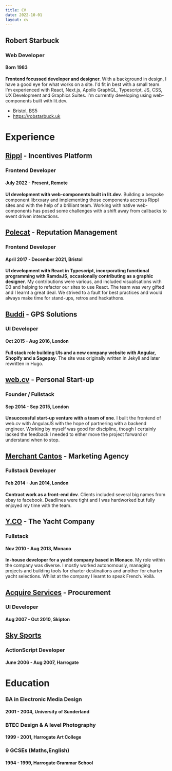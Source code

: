 ```yaml
---
title: CV
date: 2022-10-01
layout: cv
---
```


## Robert Starbuck
### Web Developer
#### Born 1983

**Frontend focussed developer and designer**. With a background in design, I have a good eye for what works on a site. I'd fit in best with a small team. I'm experienced with React, Next.js, Apollo GraphQL, Typescript, JS, CSS, UX Development and Graphics Suites. I'm currently developing using web-components built with lit.dev.

- Bristol, BS5
- https://robstarbuck.uk

# Experience

## [Rippl](https://rippl.work/) - Incentives Platform
### Frontend Developer
#### July 2022 - Present, Remote

**UI development with web-components built in lit.dev**. Building a bespoke component librxxary and implementing those components accross Rippl sites and with the help of a brilliant team. Working with native web-components has posed some challenges with a shift away from callbacks to event driven interactions.

## [Polecat](https://polecat.com/) - Reputation Management
### Frontend Developer
#### April 2017 - December 2021, Bristol

**UI development with React in Typescript, incorporating functional programming with RamdaJS, occasionally contributing as a graphic designer**. My contributions were various, and included visualisations with D3 and helping to refactor our sites to use React. The team was very gifted and I learnt a great deal. We strived to a fault for best practices and would always make time for stand-ups, retros and hackathons.

## [Buddi](https://www.buddi.co.uk) - GPS Solutions
### UI Developer
#### Oct 2015 - Aug 2016, London

**Full stack role building UIs and a new company website with Angular, Shopify and a Sagepay**. The site was originally written in Jekyll and later rewritten in Hugo.

## [web.cv](https://web.cv) - Personal Start-up
### Founder / Fullstack
#### Sep 2014 - Sep 2015, London

**Unsuccessful start-up venture with a team of one**. I built the front­end of web.cv with AngularJS with the hope of partnering with a backend engineer. Working by myself was good for discipline, though I certainly lacked the feedback I needed to either move the project forward or understand when to stop.

## [Merchant Cantos](https://merchantcantos.com) - Marketing Agency
### Fullstack Developer
#### Feb 2014 - Jun 2014, London

**Contract work as a front-end dev**. Clients included several big names from ebay to facebook. Deadlines were tight and I was hard­worked but fully enjoyed my time with the team.

## [Y.CO](https://y.co) - The Yacht Company
### Fullstack
#### Nov 2010 - Aug 2013, Monaco

**In-house developer for a yacht company based in Monaco**. My role within the company was diverse. I mostly worked autonomously, managing projects and building tools for charter destinations and another for charter yacht selections. Whilst at the company I learnt to speak French. Voilà.

## [Acquire Services](https://www.compass-group.co.uk/) - Procurement
### UI Developer
#### Aug 2007 - Oct 2010, Skipton

## [Sky Sports](https://skysports.com)
### ActionScript Developer
#### June 2006 - Aug 2007, Harrogate

# Education

### BA in Electronic Media Design
#### 2001 - 2004, University of Sunderland

### BTEC Design & A level Photography
#### 1999 - 2001, Harrogate Art College

### 9 GCSEs (Maths,English)
#### 1994 - 1999, Harrogate Grammar School
